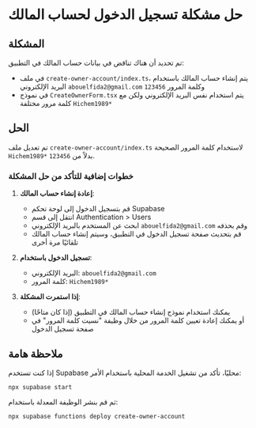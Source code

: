 # حل مشكلة تسجيل الدخول لحساب المالك

## المشكلة

تم تحديد أن هناك تناقض في بيانات حساب المالك في التطبيق:

- في ملف `create-owner-account/index.ts`، يتم إنشاء حساب المالك باستخدام البريد الإلكتروني `abouelfida2@gmail.com` وكلمة المرور `123456`
- في نموذج `CreateOwnerForm.tsx` يتم استخدام نفس البريد الإلكتروني ولكن مع كلمة مرور مختلفة `Hichem1989*`

## الحل

تم تعديل ملف `create-owner-account/index.ts` لاستخدام كلمة المرور الصحيحة `Hichem1989*` بدلاً من `123456`.

### خطوات إضافية للتأكد من حل المشكلة

1. **إعادة إنشاء حساب المالك**:
   - قم بتسجيل الدخول إلى لوحة تحكم Supabase
   - انتقل إلى قسم Authentication > Users
   - ابحث عن المستخدم بالبريد الإلكتروني `abouelfida2@gmail.com` وقم بحذفه
   - قم بتحديث صفحة تسجيل الدخول في التطبيق، وسيتم إنشاء حساب المالك تلقائيًا مرة أخرى

2. **تسجيل الدخول باستخدام**:
   - البريد الإلكتروني: `abouelfida2@gmail.com`
   - كلمة المرور: `Hichem1989*`

3. **إذا استمرت المشكلة**:
   - يمكنك استخدام نموذج إنشاء حساب المالك في التطبيق (إذا كان متاحًا)
   - أو يمكنك إعادة تعيين كلمة المرور من خلال وظيفة "نسيت كلمة المرور" في صفحة تسجيل الدخول

## ملاحظة هامة

إذا كنت تستخدم Supabase محليًا، تأكد من تشغيل الخدمة المحلية باستخدام الأمر:

```
npx supabase start
```

ثم قم بنشر الوظيفة المعدلة باستخدام:

```
npx supabase functions deploy create-owner-account
```